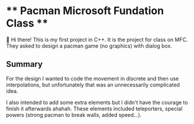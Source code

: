 # ** Pacman Microsoft Fundation Class ** 

👋 Hi there! This is my first project in C++. It is the project for class on MFC. 
They asked to design a pacman game (no graphics) with dialog box. 

## **Summary**

For the design I wanted to code the movement in discrete and then use interpolations, 
but unfortunately that was an unnecessarily complicated idea. 

I also intended to add some extra elements but I didn't have the courage to finish it afterwards ahahah. 
These elements included teleporters, special powers (strong pacman to break walls, added speed...). 
